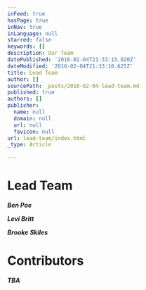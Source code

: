 ```yaml
---
inFeed: true
hasPage: true
inNav: true
inLanguage: null
starred: false
keywords: []
description: Our Team
datePublished: '2016-02-04T21:33:15.020Z'
dateModified: '2016-02-04T21:33:10.625Z'
title: Lead Team
author: []
sourcePath: _posts/2016-02-04-lead-team.md
published: true
authors: []
publisher:
  name: null
  domain: null
  url: null
  favicon: null
url: lead-team/index.html
_type: Article

---
```

# Lead Team

**_Ben Poe_**

**_Levi Britt_**

**_Brooke Skiles_**

# Contributors

**_TBA_**
